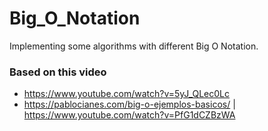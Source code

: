 # Big_O_Notation
Implementing some algorithms with different Big O Notation.

### Based on this video
- https://www.youtube.com/watch?v=5yJ_QLec0Lc
- https://pablocianes.com/big-o-ejemplos-basicos/ | https://www.youtube.com/watch?v=PfG1dCZBzWA
